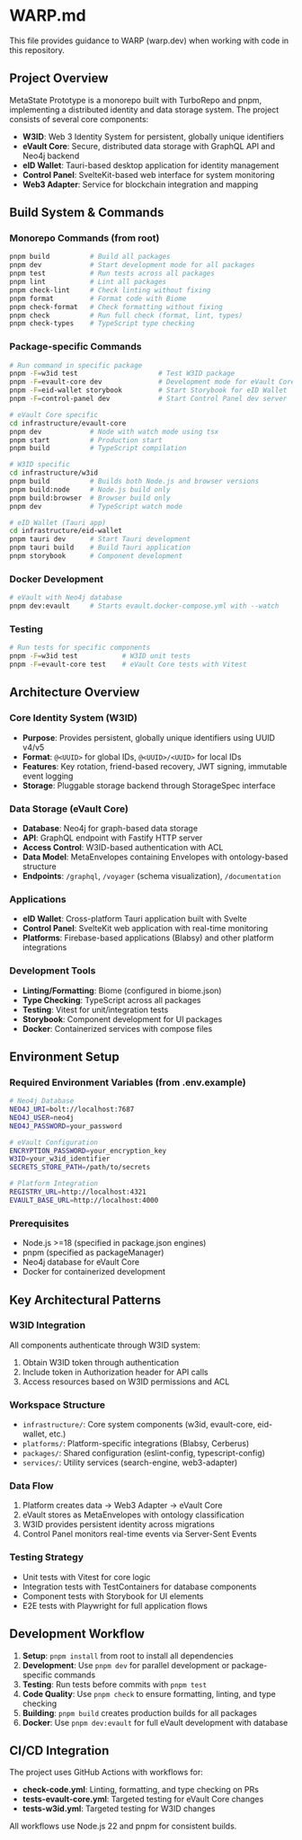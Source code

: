 # WARP.md

This file provides guidance to WARP (warp.dev) when working with code in this repository.

## Project Overview

MetaState Prototype is a monorepo built with TurboRepo and pnpm, implementing a distributed identity and data storage system. The project consists of several core components:

- **W3ID**: Web 3 Identity System for persistent, globally unique identifiers
- **eVault Core**: Secure, distributed data storage with GraphQL API and Neo4j backend
- **eID Wallet**: Tauri-based desktop application for identity management
- **Control Panel**: SvelteKit-based web interface for system monitoring
- **Web3 Adapter**: Service for blockchain integration and mapping

## Build System & Commands

### Monorepo Commands (from root)
```bash
pnpm build          # Build all packages
pnpm dev            # Start development mode for all packages
pnpm test           # Run tests across all packages
pnpm lint           # Lint all packages
pnpm check-lint     # Check linting without fixing
pnpm format         # Format code with Biome
pnpm check-format   # Check formatting without fixing
pnpm check          # Run full check (format, lint, types)
pnpm check-types    # TypeScript type checking
```

### Package-specific Commands
```bash
# Run command in specific package
pnpm -F=w3id test                    # Test W3ID package
pnpm -F=evault-core dev              # Development mode for eVault Core
pnpm -F=eid-wallet storybook         # Start Storybook for eID Wallet
pnpm -F=control-panel dev            # Start Control Panel dev server

# eVault Core specific
cd infrastructure/evault-core
pnpm dev            # Node with watch mode using tsx
pnpm start          # Production start
pnpm build          # TypeScript compilation

# W3ID specific  
cd infrastructure/w3id
pnpm build          # Builds both Node.js and browser versions
pnpm build:node     # Node.js build only
pnpm build:browser  # Browser build only
pnpm dev            # TypeScript watch mode

# eID Wallet (Tauri app)
cd infrastructure/eid-wallet
pnpm tauri dev      # Start Tauri development
pnpm tauri build    # Build Tauri application
pnpm storybook      # Component development
```

### Docker Development
```bash
# eVault with Neo4j database
pnpm dev:evault     # Starts evault.docker-compose.yml with --watch
```

### Testing
```bash
# Run tests for specific components
pnpm -F=w3id test           # W3ID unit tests
pnpm -F=evault-core test    # eVault Core tests with Vitest
```

## Architecture Overview

### Core Identity System (W3ID)
- **Purpose**: Provides persistent, globally unique identifiers using UUID v4/v5
- **Format**: `@<UUID>` for global IDs, `@<UUID>/<UUID>` for local IDs
- **Features**: Key rotation, friend-based recovery, JWT signing, immutable event logging
- **Storage**: Pluggable storage backend through StorageSpec interface

### Data Storage (eVault Core)
- **Database**: Neo4j for graph-based data storage
- **API**: GraphQL endpoint with Fastify HTTP server
- **Access Control**: W3ID-based authentication with ACL
- **Data Model**: MetaEnvelopes containing Envelopes with ontology-based structure
- **Endpoints**: `/graphql`, `/voyager` (schema visualization), `/documentation`

### Applications
- **eID Wallet**: Cross-platform Tauri application built with Svelte
- **Control Panel**: SvelteKit web application with real-time monitoring
- **Platforms**: Firebase-based applications (Blabsy) and other platform integrations

### Development Tools
- **Linting/Formatting**: Biome (configured in biome.json)
- **Type Checking**: TypeScript across all packages
- **Testing**: Vitest for unit/integration tests
- **Storybook**: Component development for UI packages
- **Docker**: Containerized services with compose files

## Environment Setup

### Required Environment Variables (from .env.example)
```bash
# Neo4j Database
NEO4J_URI=bolt://localhost:7687
NEO4J_USER=neo4j
NEO4J_PASSWORD=your_password

# eVault Configuration
ENCRYPTION_PASSWORD=your_encryption_key
W3ID=your_w3id_identifier
SECRETS_STORE_PATH=/path/to/secrets

# Platform Integration
REGISTRY_URL=http://localhost:4321
EVAULT_BASE_URL=http://localhost:4000
```

### Prerequisites
- Node.js >=18 (specified in package.json engines)
- pnpm (specified as packageManager)
- Neo4j database for eVault Core
- Docker for containerized development

## Key Architectural Patterns

### W3ID Integration
All components authenticate through W3ID system:
1. Obtain W3ID token through authentication
2. Include token in Authorization header for API calls
3. Access resources based on W3ID permissions and ACL

### Workspace Structure
- `infrastructure/`: Core system components (w3id, evault-core, eid-wallet, etc.)
- `platforms/`: Platform-specific integrations (Blabsy, Cerberus)
- `packages/`: Shared configuration (eslint-config, typescript-config)
- `services/`: Utility services (search-engine, web3-adapter)

### Data Flow
1. Platform creates data → Web3 Adapter → eVault Core
2. eVault stores as MetaEnvelopes with ontology classification
3. W3ID provides persistent identity across migrations
4. Control Panel monitors real-time events via Server-Sent Events

### Testing Strategy
- Unit tests with Vitest for core logic
- Integration tests with TestContainers for database components
- Component tests with Storybook for UI elements
- E2E tests with Playwright for full application flows

## Development Workflow

1. **Setup**: `pnpm install` from root to install all dependencies
2. **Development**: Use `pnpm dev` for parallel development or package-specific commands
3. **Testing**: Run tests before commits with `pnpm test`
4. **Code Quality**: Use `pnpm check` to ensure formatting, linting, and type checking
5. **Building**: `pnpm build` creates production builds for all packages
6. **Docker**: Use `pnpm dev:evault` for full eVault development with database

## CI/CD Integration

The project uses GitHub Actions with workflows for:
- **check-code.yml**: Linting, formatting, and type checking on PRs
- **tests-evault-core.yml**: Targeted testing for eVault Core changes
- **tests-w3id.yml**: Targeted testing for W3ID changes

All workflows use Node.js 22 and pnpm for consistent builds.
